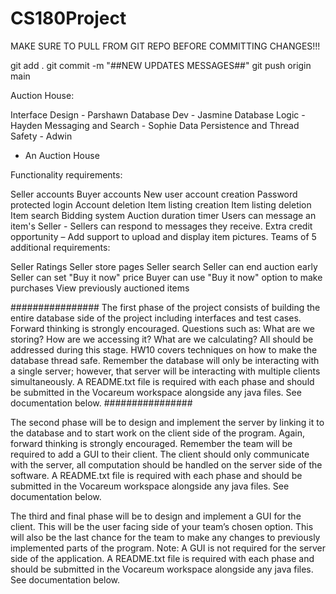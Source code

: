 # CS180Project

MAKE SURE TO PULL FROM GIT REPO BEFORE COMMITTING CHANGES!!!

git add .
git commit -m "##NEW UPDATES MESSAGES##"
git push origin main

Auction House:

Interface Design - Parshawn
Database Dev - Jasmine
Database Logic - Hayden
Messaging and Search - Sophie
Data Persistence and Thread Safety - Adwin

- An Auction House

Functionality requirements:

Seller accounts
Buyer accounts
New user account creation
Password protected login
Account deletion
Item listing creation
Item listing deletion
Item search
Bidding system
Auction duration timer
Users can message an item's Seller - Sellers can respond to messages they receive.
Extra credit opportunity – Add support to upload and display item pictures.
Teams of 5 additional requirements:

Seller Ratings
Seller store pages
Seller search
Seller can end auction early
Seller can set "Buy it now" price
Buyer can use "Buy it now" option to make purchases
View previously auctioned items

################
The first phase of the project consists of building the entire database side of the project including interfaces and test cases. Forward thinking is strongly encouraged. Questions such as: What are we storing? How are we accessing it? What are we calculating? All should be addressed during this stage. HW10 covers techniques on how to make the database thread safe. Remember the database will only be interacting with a single server; however, that server will be interacting with multiple clients simultaneously. A README.txt file is required with each phase and should be submitted in the Vocareum workspace alongside any java files. See documentation below.
################

The second phase will be to design and implement the server by linking it to the database and to start work on the client side of the program. Again, forward thinking is strongly encouraged. Remember the team will be required to add a GUI to their client. The client should only communicate with the server, all computation should be handled on the server side of the software. A README.txt file is required with each phase and should be submitted in the Vocareum workspace alongside any java files. See documentation below.

The third and final phase will be to design and implement a GUI for the client. This will be the user facing side of your team’s chosen option. This will also be the last chance for the team to make any changes to previously implemented parts of the program. Note: A GUI is not required for the server side of the application. A README.txt file is required with each phase and should be submitted in the Vocareum workspace alongside any java files. See documentation below.
